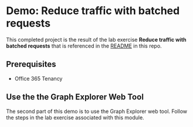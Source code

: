 # Demo: Reduce traffic with batched requests

This completed project is the result of the lab exercise **Reduce traffic with batched requests** that is referenced in the [README](../../) in this repo.

## Prerequisites

- Office 365 Tenancy

## Use the the Graph Explorer Web Tool

The second part of this demo is to use the Graph Explorer web tool. Follow the steps in the lab exercise associated with this module.
